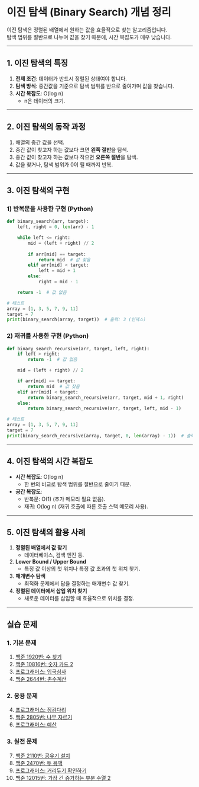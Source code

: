 # 이진 탐색 (Binary Search) 개념 정리

이진 탐색은 정렬된 배열에서 원하는 값을 효율적으로 찾는 알고리즘입니다.  
탐색 범위를 절반으로 나누며 값을 찾기 때문에, 시간 복잡도가 매우 낮습니다.

---

## 1. 이진 탐색의 특징

1. **전제 조건**: 데이터가 반드시 정렬된 상태여야 합니다.
2. **탐색 방식**: 중간값을 기준으로 탐색 범위를 반으로 줄여가며 값을 찾습니다.
3. **시간 복잡도**: O(log n)  
   - n은 데이터의 크기.

---

## 2. 이진 탐색의 동작 과정

1. 배열의 중간 값을 선택.
2. 중간 값이 찾고자 하는 값보다 크면 **왼쪽 절반**을 탐색.
3. 중간 값이 찾고자 하는 값보다 작으면 **오른쪽 절반**을 탐색.
4. 값을 찾거나, 탐색 범위가 0이 될 때까지 반복.

---

## 3. 이진 탐색의 구현

### 1) 반복문을 사용한 구현 (Python)
```python
def binary_search(arr, target):
    left, right = 0, len(arr) - 1

    while left <= right:
        mid = (left + right) // 2
        
        if arr[mid] == target:
            return mid  # 값 찾음
        elif arr[mid] < target:
            left = mid + 1
        else:
            right = mid - 1

    return -1  # 값 없음

# 테스트
array = [1, 3, 5, 7, 9, 11]
target = 7
print(binary_search(array, target))  # 출력: 3 (인덱스)
```

### 2) 재귀를 사용한 구현 (Python)
```python
def binary_search_recursive(arr, target, left, right):
    if left > right:
        return -1  # 값 없음

    mid = (left + right) // 2

    if arr[mid] == target:
        return mid  # 값 찾음
    elif arr[mid] < target:
        return binary_search_recursive(arr, target, mid + 1, right)
    else:
        return binary_search_recursive(arr, target, left, mid - 1)

# 테스트
array = [1, 3, 5, 7, 9, 11]
target = 7
print(binary_search_recursive(array, target, 0, len(array) - 1))  # 출력: 3
```

---

## 4. 이진 탐색의 시간 복잡도

- **시간 복잡도**: O(log n)  
  - 한 번의 비교로 탐색 범위를 절반으로 줄이기 때문.
- **공간 복잡도**:  
  - 반복문: O(1) (추가 메모리 필요 없음).  
  - 재귀: O(log n) (재귀 호출에 따른 호출 스택 메모리 사용).

---

## 5. 이진 탐색의 활용 사례

1. **정렬된 배열에서 값 찾기**
   - 데이터베이스, 검색 엔진 등.
2. **Lower Bound / Upper Bound**
   - 특정 값 이상의 첫 위치나 특정 값 초과의 첫 위치 찾기.
3. **매개변수 탐색**
   - 최적화 문제에서 답을 결정하는 매개변수 값 찾기.
4. **정렬된 데이터에서 삽입 위치 찾기**
   - 새로운 데이터를 삽입할 때 효율적으로 위치를 결정.

---

## 실습 문제

### 1. 기본 문제
1. [백준 1920번: 수 찾기](https://www.acmicpc.net/problem/1920)  
2. [백준 10816번: 숫자 카드 2](https://www.acmicpc.net/problem/10816)  
3. [프로그래머스: 입국심사](https://school.programmers.co.kr/learn/courses/30/lessons/43238)  
4. [백준 2644번: 촌수계산](https://www.acmicpc.net/problem/2644)

### 2. 응용 문제
4. [프로그래머스: 징검다리](https://school.programmers.co.kr/learn/courses/30/lessons/43236)  
5. [백준 2805번: 나무 자르기](https://www.acmicpc.net/problem/2805)  
6. [프로그래머스: 예산](https://school.programmers.co.kr/learn/courses/30/lessons/43237)  

### 3. 실전 문제
7. [백준 2110번: 공유기 설치](https://www.acmicpc.net/problem/2110)  
8. [백준 2470번: 두 용액](https://www.acmicpc.net/problem/2470)  
9. [프로그래머스: 거리두기 확인하기](https://school.programmers.co.kr/learn/courses/30/lessons/81302)  
10. [백준 12015번: 가장 긴 증가하는 부분 수열 2](https://www.acmicpc.net/problem/12015)
